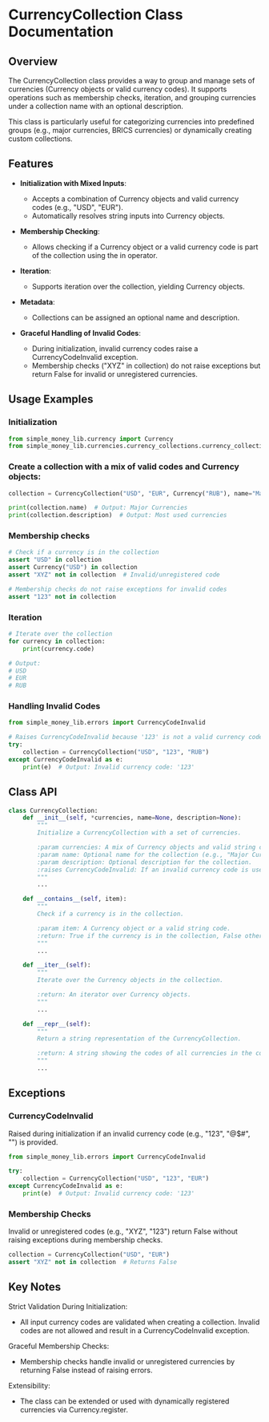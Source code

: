 # CurrencyCollection Class Documentation
## **Overview**

The CurrencyCollection class provides a way to group and manage sets of currencies (Currency objects or valid currency codes). It supports operations such as membership checks, iteration, and grouping currencies under a collection name with an optional description.

This class is particularly useful for categorizing currencies into predefined groups (e.g., major currencies, BRICS currencies) or dynamically creating custom collections.
## Features

- **Initialization with Mixed Inputs**:
  - Accepts a combination of Currency objects and valid currency codes (e.g., "USD", "EUR").
  - Automatically resolves string inputs into Currency objects.

- **Membership Checking**:
  - Allows checking if a Currency object or a valid currency code is part of the collection using the in operator.

- **Iteration**:
  - Supports iteration over the collection, yielding Currency objects.

- **Metadata**:
  - Collections can be assigned an optional name and description.

- **Graceful Handling of Invalid Codes**:
  - During initialization, invalid currency codes raise a CurrencyCodeInvalid exception.
  - Membership checks ("XYZ" in collection) do not raise exceptions but return False for invalid or unregistered currencies.

## Usage Examples
### Initialization

```python
from simple_money_lib.currency import Currency
from simple_money_lib.currencies.currency_collections.currency_collections import CurrencyCollection
```

### Create a collection with a mix of valid codes and Currency objects:

```python
collection = CurrencyCollection("USD", "EUR", Currency("RUB"), name="Major Currencies", description="Most used currencies")

print(collection.name)  # Output: Major Currencies
print(collection.description)  # Output: Most used currencies
```

### Membership checks
```python
# Check if a currency is in the collection
assert "USD" in collection
assert Currency("USD") in collection
assert "XYZ" not in collection  # Invalid/unregistered code

# Membership checks do not raise exceptions for invalid codes
assert "123" not in collection
```
### Iteration
```python
# Iterate over the collection
for currency in collection:
    print(currency.code)

# Output:
# USD
# EUR
# RUB
```
### Handling Invalid Codes
```python
from simple_money_lib.errors import CurrencyCodeInvalid

# Raises CurrencyCodeInvalid because '123' is not a valid currency code
try:
    collection = CurrencyCollection("USD", "123", "RUB")
except CurrencyCodeInvalid as e:
    print(e)  # Output: Invalid currency code: '123'
```

## Class API
```python
class CurrencyCollection:
    def __init__(self, *currencies, name=None, description=None):
        """
        Initialize a CurrencyCollection with a set of currencies.

        :param currencies: A mix of Currency objects and valid string codes.
        :param name: Optional name for the collection (e.g., "Major Currencies").
        :param description: Optional description for the collection.
        :raises CurrencyCodeInvalid: If an invalid currency code is used during initialization.
        """
        ...

    def __contains__(self, item):
        """
        Check if a currency is in the collection.

        :param item: A Currency object or a valid string code.
        :return: True if the currency is in the collection, False otherwise.
        """
        ...

    def __iter__(self):
        """
        Iterate over the Currency objects in the collection.

        :return: An iterator over Currency objects.
        """
        ...

    def __repr__(self):
        """
        Return a string representation of the CurrencyCollection.

        :return: A string showing the codes of all currencies in the collection.
        """
        ...
```

## Exceptions
### CurrencyCodeInvalid
Raised during initialization if an invalid currency code (e.g., "123", "@$#", "") is provided.
```python
from simple_money_lib.errors import CurrencyCodeInvalid

try:
    collection = CurrencyCollection("USD", "123", "EUR")
except CurrencyCodeInvalid as e:
    print(e)  # Output: Invalid currency code: '123'
```
### Membership Checks
Invalid or unregistered codes (e.g., "XYZ", "123") return False without raising exceptions during membership checks.
```python
collection = CurrencyCollection("USD", "EUR")
assert "XYZ" not in collection  # Returns False
```

## Key Notes

Strict Validation During Initialization:
- All input currency codes are validated when creating a collection. Invalid codes are not allowed and result in a CurrencyCodeInvalid exception.

Graceful Membership Checks:
- Membership checks handle invalid or unregistered currencies by returning False instead of raising errors.

Extensibility:
- The class can be extended or used with dynamically registered currencies via Currency.register.
